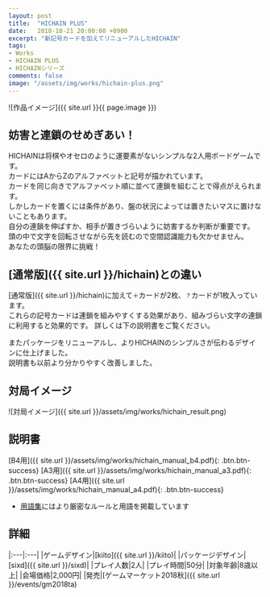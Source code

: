 ```yaml
---
layout: post
title:  "HICHAIN PLUS"
date:   2018-10-21 20:00:00 +0900
excerpt: "新記号カードを加えてリニューアルしたHICHAIN"
tags:
- Works
- HICHAIN PLUS
- HICHAINシリーズ
comments: false
image: "/assets/img/works/hichain-plus.png"
---
```


![作品イメージ]({{ site.url }}{{ page.image }})

## 妨害と連鎖のせめぎあい！

HICHAINは将棋やオセロのように運要素がないシンプルな2人用ボードゲームです。  
カードにはAからZのアルファベットと記号が描かれています。  
カードを同じ向きでアルファベット順に並べて連鎖を組むことで得点がえられます。  
しかしカードを置くには条件があり、盤の状況によっては置きたいマスに置けないこともあります。  
自分の連鎖を伸ばすか、相手が置きづらいように妨害するか判断が重要です。  
頭の中で文字を回転させながら先を読むので空間認識能力も欠かせません。  
あなたの頭脳の限界に挑戦！

## [通常版]({{ site.url }}/hichain)との違い

[通常版]({{ site.url }}/hichain)に加えて`＋`カードが2枚、`？`カードが1枚入っています。  
これらの記号カードは連鎖を組みやすくする効果があり、組みづらい文字の連鎖に利用すると効果的です。
詳しくは下の説明書をご覧ください。

またパッケージをリニューアルし、よりHICHAINのシンプルさが伝わるデザインに仕上げました。  
説明書も以前より分かりやすく改善しました。

## 対局イメージ

![対局イメージ]({{ site.url }}/assets/img/works/hichain_result.png)

## 説明書

[B4用]({{ site.url }}/assets/img/works/hichain_manual_b4.pdf){: .btn.btn-success}
[A3用]({{ site.url }}/assets/img/works/hichain_manual_a3.pdf){: .btn.btn-success}
[A4用]({{ site.url }}/assets/img/works/hichain_manual_a4.pdf){: .btn.btn-success}

- [用語集](https://scrapbox.io/hichain)にはより厳密なルールと用語を掲載しています

## 詳細

|:---|:---|
|ゲームデザイン|[kiito]({{ site.url }}/kiito)|
|パッケージデザイン|[sixd]({{ site.url }}/sixd)|
|プレイ人数|2人|
|プレイ時間|50分|
|対象年齢|8歳以上|
|会場価格|2,000円|
|発売|[ゲームマーケット2018秋]({{ site.url }}/events/gm2018ta)